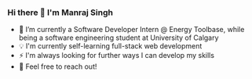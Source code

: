 ### Hi there 👋 I'm Manraj Singh
- 🌱 I’m currently a Software Developer Intern @ Energy Toolbase, while being a software engineering student at University of Calgary
- 💡 I'm currently self-learning full-stack web development
- ⚡ I'm always looking for further ways I can develop my skills
- 💬 Feel free to reach out! 
